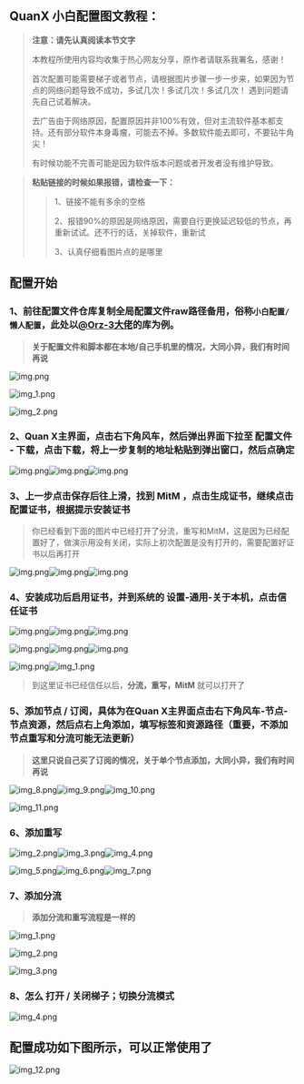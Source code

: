 ## QuanX 小白配置图文教程：

>**注意：请先认真阅读本节文字**
> 
> 本教程所使用内容均收集于热心网友分享，原作者请联系我署名，感谢！
> 
>首次配置可能需要梯子或者节点，请根据图片步骤一步一步来，如果因为节点的网络问题导致不成功，多试几次！多试几次！多试几次！ 遇到问题请先自己试着解决。
> 
>去广告由于网络原因，配置原因并非100%有效，但对主流软件基本都支持。还有部分软件本身毒瘤，可能去不掉。多数软件能去即可，不要钻牛角尖！
> 
>有时候功能不完善可能是因为软件版本问题或者开发者没有维护导致。

>**粘贴链接的时候如果报错，请检查一下：**
>>1、链接不能有多余的空格
>>
>>2、报错90%的原因是网络原因，需要自行更换延迟较低的节点，再重新试试。还不行的话，关掉软件，重新试
>>
>>3、认真仔细看图片点的是哪里

## 配置开始
### 1、前往配置文件仓库复制全局配置文件raw路径备用，俗称`小白配置/懒人配置`，此处以[@Orz-3大佬](https://raw.githubusercontent.com/Orz-3/QuantumultX/master/Orz-3.conf)的库为例。
>**关于配置文件和脚本都在本地/自己手机里的情况，大同小异，我们有时间再说**

![img.png](../pic/quanX/how-to-use-00.png)

![img_1.png](../pic/quanX/how-to-use-00-01.png)

![img_2.png](../pic/quanX/how-to-use-00-02.png)

### 2、Quan X主界面，点击右下角风车，然后弹出界面下拉至 配置文件 - 下载，点击下载，将上一步复制的地址粘贴到弹出窗口，然后点确定

![img.png](../pic/quanX/how-to-use-01.png)![img.png](../pic/quanX/how-to-use-02.png)![img.png](../pic/quanX/how-to-use-03.png)

### 3、上一步点击保存后往上滑，找到 **MitM** ，点击生成证书，继续点击配置证书，根据提示安装证书
>你已经看到下面的图片中已经打开了分流，重写和MitM，这是因为已经配置好了，做演示用没有关闭，实际上初次配置是没有打开的，需要配置好证书以后再打开

![img.png](../pic/quanX/how-to-use-04.png)![img.png](../pic/quanX/how-to-use-05.png)![img.png](../pic/quanX/how-to-use-06.png)

### 4、安装成功后启用证书，并到系统的 **设置-通用-关于本机**，点击信任证书

![img.png](../pic/quanX/how-to-use-07.png)![img.png](../pic/quanX/how-to-use-08.png)![img.png](../pic/quanX/how-to-use-09.png)

![img.png](../pic/quanX/how-to-use-10.png)![img.png](../pic/quanX/how-to-use-11.png)![img.png](../pic/quanX/how-to-use-12.png)

![img.png](../pic/quanX/img.png)![img_1.png](../pic/quanX/img_1.png)

>到这里证书已经信任以后，**分流，重写，MitM** 就可以打开了

### 5、添加节点 / 订阅，具体为在Quan X主界面点击右下角风车-节点-节点资源，然后点右上角添加，填写标签和资源路径（重要，不添加节点重写和分流可能无法更新）

>**这里只说自己买了订阅的情况，关于单个节点添加，大同小异，我们有时间再说**

![img_8.png](../pic/quanX/img_8.png)![img_9.png](../pic/quanX/img_9.png)![img_10.png](../pic/quanX/img_10.png)

![img_11.png](../pic/quanX/img_11.png)

### 6、添加重写

![img_2.png](../pic/quanX/img_2.png)![img_3.png](../pic/quanX/img_3.png)![img_4.png](../pic/quanX/img_4.png)

![img_5.png](../pic/quanX/img_5.png)![img_6.png](../pic/quanX/img_6.png)![img_7.png](../pic/quanX/img_7.png)

### 7、添加分流

>**添加分流和重写流程是一样的**
> 
![img_1.png](../pic/quanX/how-to-use-16.png)

![img_2.png](../pic/quanX/how-to-use-17.png)

![img_3.png](../pic/quanX/how-to-use-18.png)

### 8、怎么 打开 / 关闭梯子；切换分流模式

![img_4.png](../pic/quanX/how-to-use-19.png)

## 配置成功如下图所示，可以正常使用了

![img_12.png](../pic/quanX/img_12.png)